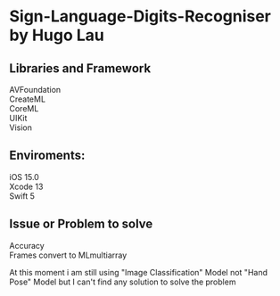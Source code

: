 # Sign-Language-Digits-Recogniser by Hugo Lau
 

## Libraries and Framework
AVFoundation\
CreateML\
CoreML\
UIKit\
Vision

 
## Enviroments: 
iOS 15.0\
Xcode 13\
Swift 5

## Issue or Problem to solve
Accuracy\
Frames convert to MLmultiarray

At this moment i am still using "Image Classification" Model not "Hand Pose" Model but I can't find any solution to solve the problem

